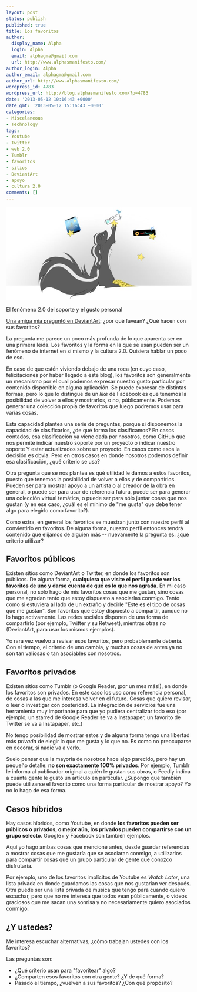 ```yaml
---
layout: post
status: publish
published: true
title: Los favoritos
author:
  display_name: Alpha
  login: Alpha
  email: alphagma@gmail.com
  url: http://www.alphasmanifesto.com/
author_login: Alpha
author_email: alphagma@gmail.com
author_url: http://www.alphasmanifesto.com/
wordpress_id: 4783
wordpress_url: http://blog.alphasmanifesto.com/?p=4783
date: '2013-05-12 10:16:43 +0000'
date_gmt: '2013-05-12 15:16:43 +0000'
categories:
- Miscelaneous
- Technology
tags:
- Youtube
- Twitter
- web 2.0
- Tumblr
- favoritos
- sitios
- DeviantArt
- apoyo
- cultura 2.0
comments: []
---
```


![](/assets/Favorites.jpg)

El fenómeno 2.0 del soporte y el gusto personal


<a href="http://trollkhatt.deviantart.com/journal/Question-Why-do-you-fav-370017816">Una amiga mía preguntó en DeviantArt</a>:  ¿por qué favean?  ¿Qué hacen con sus favoritos?

La pregunta me parece un poco más profunda de lo que aparenta ser en una primera leída. Los favoritos y la forma en la que se usan pueden ser un fenómeno de internet en sí mismo y la cultura 2.0. Quisiera hablar un poco de eso.

<!--more-->

En caso de que estén viviendo debajo de una roca (en cuyo caso, felicitaciones por haber llegado a este blog), los favoritos son generalmente un mecanismo por el cual podemos expresar nuestro gusto particular por contenido disponible en alguna aplicación. Se puede expresar de distintas formas, pero lo que lo distingue de un _like_ de Facebook es que tenemos la posibilidad de volver a ellos y mostrarlos, o no, públicamente. Podemos generar una colección propia de favoritos que luego podremos usar para varias cosas.

Esta capacidad plantea una serie de preguntas, porque si disponemos la capacidad de clasificarlos,  ¿de qué forma los clasificamos? En casos contados, esa clasificación ya viene dada por nosotros, como GitHub que nos permite indicar nuestro soporte por un proyecto o indicar nuestro soporte Y estar actualizados sobre un proyecto. En casos como esos la decisión es obvia. Pero en otros casos en donde nosotros podemos definir esa clasificación,  ¿qué criterio se usa?

Otra pregunta que se nos plantea es qué utilidad le damos a estos favoritos, puesto que tenemos la posibilidad de volver a ellos y de compartirlos. Pueden ser para mostrar apoyo a un artista o al creador de la obra en general, o puede ser para usar de referencia futura, puede ser para generar una colección virtual temática, o puede ser para sólo juntar cosas que nos gustan (y en ese caso,  ¿cuál es el mínimo de "me gusta" que debe tener algo para elegirlo como favorito?).

Como extra, en general los favoritos se muestran junto con nuestro perfil al conviertirlo en favoritos. De alguna forma, nuestro perfil entonces tendrá contenido que elijamos de alguien más -- nuevamente la pregunta es:  ¿qué criterio utilizar?

## Favoritos públicos

Existen sitios como DeviantArt o Twitter, en donde los favoritos son públicos. De alguna forma, **cualquiera que visite el perfil puede ver los favoritos de uno y darse cuenta de qué es lo que nos agrada**. En mi caso personal, no sólo hago de mis favoritos cosas que me gustan, sino cosas que me agradan tanto que estoy dispuesto a asociarlas conmigo. Tanto como si estuviera al lado de un extraño y decirle "Este es el tipo de cosas que me gustan". Son favoritos que estoy dispuesto a compartir, aunque no lo hago activamente. Las redes sociales disponen de una forma de compartirlo (por ejemplo, Twitter y su Retweet), mientras otras no (DeviantArt, para usar los mismos ejemplos).

Yo rara vez vuelvo a revisar esos favoritos, pero probablemente debería. Con el tiempo, el criterio de uno cambia, y muchas cosas de antes ya no son tan valiosas o tan asociables con nosotros.

## Favoritos privados

Existen sitios como Tumblr (o Google Reader, ¡por un mes más!), en donde los favoritos son privados. En este caso los uso como referencia personal, de cosas a las que me interesa volver en el futuro. Cosas que quiero revisar, o leer o investigar con posteridad. La integración de servicios fue una herramienta muy importante para que yo pudiera centralizar todo eso (por ejemplo, un starred de Google Reader se va a Instapaper, un favorito de Twitter se va a Instapaper, etc.)

No tengo posibilidad de mostrar estos y de alguna forma tengo una libertad más _privada_ de elegir lo que me gusta y lo que no. Es como no preocuparse en decorar, si nadie va a verlo.

Suelo pensar que la mayoría de nosotros hace algo parecido, pero hay un pequeño detalle: **no son exactamente 100% privados**. Por ejemplo, Tumblr le informa al publicador original a quién le gustan sus obras, o Feedly indica a cuánta gente le gustó un artículo en particular.  ¿Supongo que también puede utilizarse el favorito como una forma particular de mostrar apoyo? Yo no lo hago de esa forma.

## Casos híbridos

Hay casos híbridos, como Youtube, en donde **los favoritos pueden ser públicos o privados, o mejor aún, los privados pueden compartirse con un grupo selecto**. Google+ y Facebook son también ejemplos.

Aquí yo hago ambas cosas que mencioné antes, desde guardar referencias a mostrar cosas que me gustaría que se asociaran conmigo, a utilizarlos para compartir cosas que un grupo particular de gente que conozco disfrutaría.

Por ejemplo, uno de los favoritos implícitos de Youtube es _Watch Later_, una lista privada en donde guardamos las cosas que nos gustarían ver después. Otra puede ser una lista privada de música que tengo para cuando quiero escuchar, pero que no me interesa que todos vean públicamente, o videos graciosos que me sacan una sonrisa y no necesariamente quiero asociados conmigo.

##  ¿Y ustedes?

Me interesa escuchar alternativas,  ¿cómo trabajan ustedes con los favoritos?

Las preguntas son:

- ¿Qué criterio usan para "favoritear" algo?
- ¿Comparten esos favoritos con otra gente?  ¿Y de qué  forma?
- Pasado el tiempo,  ¿vuelven a sus favoritos?  ¿Con qué propósito?

